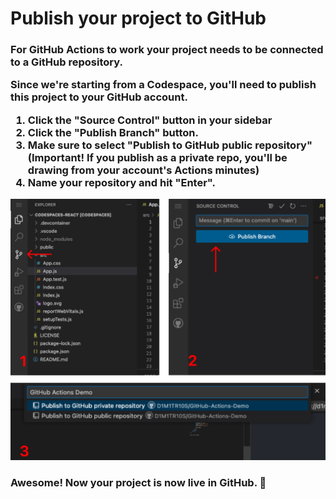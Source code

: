 <h1>Publish your project to GitHub</h1>

<h3>For GitHub Actions to work your project needs to be connected to a GitHub repository.

Since we're starting from a Codespace, you'll need to publish this project to your GitHub account.

1. Click the "Source Control" button in your sidebar
2. Click the "Publish Branch" button.
3. Make sure to select "Publish to GitHub public repository" (Important! If you publish as a private repo, you'll be drawing from your account's Actions minutes)
4. Name your repository and hit "Enter".</h3>


![](./publish.png)

<h3>Awesome! Now your project is now live in GitHub. 🎉 </h3>